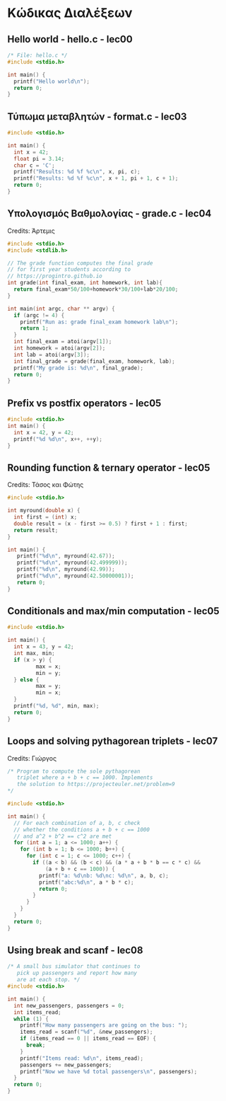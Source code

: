 # Κώδικας Διαλέξεων

## Hello world - hello.c - lec00

```c
/* File: hello.c */
#include <stdio.h>

int main() {
  printf("Hello world\n");
  return 0;
}
```

## Τύπωμα μεταβλητών - format.c - lec03

```c
#include <stdio.h>

int main() {
  int x = 42;
  float pi = 3.14;
  char c = 'C';
  printf("Results: %d %f %c\n", x, pi, c);
  printf("Results: %d %f %c\n", x + 1, pi + 1, c + 1);
  return 0;
}
```

## Υπολογισμός Βαθμολογίας - grade.c - lec04

Credits: Άρτεμις

```c
#include <stdio.h>
#include <stdlib.h>

// The grade function computes the final grade
// for first year students according to
// https://progintro.github.io
int grade(int final_exam, int homework, int lab){
  return final_exam*50/100+homework*30/100+lab*20/100;
}

int main(int argc, char ** argv) {
  if (argc != 4) {
	printf("Run as: grade final_exam homework lab\n");
	return 1;
  }
  int final_exam = atoi(argv[1]);
  int homework = atoi(argv[2]);
  int lab = atoi(argv[3]);
  int final_grade = grade(final_exam, homework, lab);
  printf("My grade is: %d\n", final_grade);
  return 0;
}
```

## Prefix vs postfix operators - lec05

```c
#include <stdio.h>
int main() {
  int x = 42, y = 42;
  printf("%d %d\n", x++, ++y);
}
```

## Rounding function & ternary operator - lec05

Credits: Τάσος και Φώτης

```c
#include <stdio.h>

int myround(double x) {
  int first = (int) x;
  double result = (x - first >= 0.5) ? first + 1 : first;
  return result;
}

int main() {
   printf("%d\n", myround(42.67));
   printf("%d\n", myround(42.499999));
   printf("%d\n", myround(42.99));
   printf("%d\n", myround(42.50000001));
   return 0;
}
```

## Conditionals and max/min computation - lec05

```c
#include <stdio.h>

int main() {
  int x = 43, y = 42;
  int max, min;
  if (x > y) {
         max = x;
         min = y;
  } else {
         max = y;
         min = x;
  }
  printf("%d, %d", min, max);
  return 0;
}
```

## Loops and solving pythagorean triplets - lec07

Credits: Γιώργος

```c
/* Program to compute the sole pythagorean
   triplet where a + b + c == 1000. Implements
   the solution to https://projecteuler.net/problem=9
*/

#include <stdio.h>

int main() {
  // For each combination of a, b, c check
  // whether the conditions a + b + c == 1000
  // and a^2 + b^2 == c^2 are met
  for (int a = 1; a <= 1000; a++) {
    for (int b = 1; b <= 1000; b++) {
      for (int c = 1; c <= 1000; c++) {
        if ((a < b) && (b < c) && (a * a + b * b == c * c) &&
            (a + b + c == 1000)) {
          printf("a: %d\nb: %d\nc: %d\n", a, b, c);
          printf("abc:%d\n", a * b * c);
          return 0;
        }
      }
    }
  }
  return 0;
}
```

## Using break and scanf - lec08

```c
/* A small bus simulator that continues to
   pick up passengers and report how many
   are at each stop. */
#include <stdio.h>

int main() {
  int new_passengers, passengers = 0;
  int items_read;
  while (1) {
    printf("How many passengers are going on the bus: ");
    items_read = scanf("%d", &new_passengers);
    if (items_read == 0 || items_read == EOF) {
      break;
    }
    printf("Items read: %d\n", items_read);
    passengers += new_passengers;
    printf("Now we have %d total passengers\n", passengers);
  }
  return 0;
}
```


